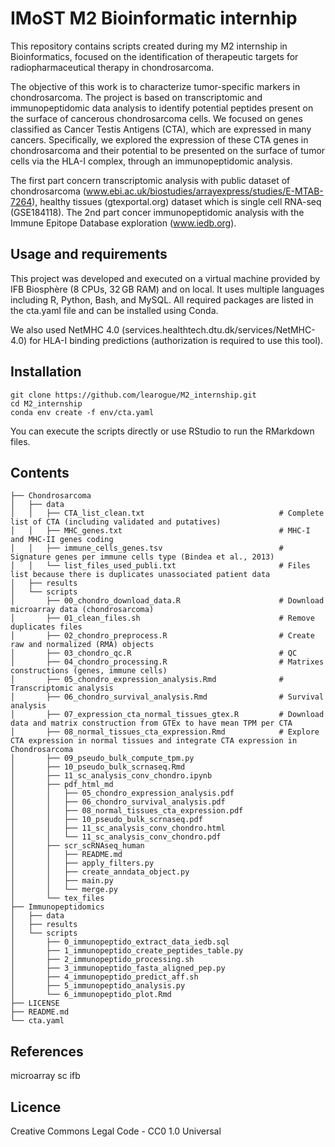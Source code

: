 # IMoST M2 Bioinformatic internhip

This repository contains scripts created during my M2 internship in Bioinformatics, focused on the identification of therapeutic targets for radiopharmaceutical therapy in chondrosarcoma.

The objective of this work is to characterize tumor-specific markers in chondrosarcoma. The project is based on transcriptomic and immunopeptidomic data analysis to identify potential peptides present on the surface of cancerous chondrosarcoma cells. We focused on genes classified as Cancer Testis Antigens (CTA), which are expressed in many cancers. Specifically, we explored the expression of these CTA genes in chondrosarcoma and their potential to be presented on the surface of tumor cells via the HLA-I complex, through an immunopeptidomic analysis.

The first part concern transcriptomic analysis with public dataset of chondrosarcoma (www.ebi.ac.uk/biostudies/arrayexpress/studies/E-MTAB-7264), healthy tissues (gtexportal.org) dataset which is single cell RNA-seq (GSE184118).
The 2nd part concer immunopeptidomic analysis with the Immune Epitope Database exploration (www.iedb.org).


## Usage and requirements
This project was developed and executed on a virtual machine provided by IFB Biosphère (8 CPUs, 32 GB RAM) and on local. It uses multiple languages including R, Python, Bash, and MySQL. All required packages are listed in the cta.yaml file and can be installed using Conda.

We also used NetMHC 4.0 (services.healthtech.dtu.dk/services/NetMHC-4.0) for HLA-I binding predictions (authorization is required to use this tool).

## Installation
```
git clone https://github.com/learogue/M2_internship.git
cd M2_internship 
conda env create -f env/cta.yaml
```
You can execute the scripts directly or use RStudio to run the RMarkdown files.

## Contents
```
├── Chondrosarcoma
│   ├── data
│   │   ├── CTA_list_clean.txt                              # Complete list of CTA (including validated and putatives)
│   │   ├── MHC_genes.txt                                   # MHC-I and MHC-II genes coding
│   │   ├── immune_cells_genes.tsv                          # Signature genes per immune cells type (Bindea et al., 2013)
│   │   └── list_files_used_publi.txt                       # Files list because there is duplicates unassociated patient data
│   ├── results
│   └── scripts
│       ├── 00_chondro_download_data.R                      # Download microarray data (chondrosarcoma)
│       ├── 01_clean_files.sh                               # Remove duplicates files
│       ├── 02_chondro_preprocess.R                         # Create raw and normalized (RMA) objects
│       ├── 03_chondro_qc.R                                 # QC
│       ├── 04_chondro_processing.R                         # Matrixes constructions (genes, immune cells)
│       ├── 05_chondro_expression_analysis.Rmd              # Transcriptomic analysis
│       ├── 06_chondro_survival_analysis.Rmd                # Survival analysis
│       ├── 07_expression_cta_normal_tissues_gtex.R         # Download data and matrix construction from GTEx to have mean TPM per CTA
│       ├── 08_normal_tissues_cta_expression.Rmd            # Explore CTA expression in normal tissues and integrate CTA expression in Chondrosarcoma
│       ├── 09_pseudo_bulk_compute_tpm.py
│       ├── 10_pseudo_bulk_scrnaseq.Rmd
│       ├── 11_sc_analysis_conv_chondro.ipynb
│       ├── pdf_html_md
│       │   ├── 05_chondro_expression_analysis.pdf
│       │   ├── 06_chondro_survival_analysis.pdf
│       │   ├── 08_normal_tissues_cta_expression.pdf
│       │   ├── 10_pseudo_bulk_scrnaseq.pdf
│       │   ├── 11_sc_analysis_conv_chondro.html
│       │   └── 11_sc_analysis_conv_chondro.pdf
│       ├── scr_scRNAseq_human
│       │   ├── README.md
│       │   ├── apply_filters.py
│       │   ├── create_anndata_object.py
│       │   ├── main.py
│       │   └── merge.py
│       └── tex_files
├── Immunopeptidomics
│   ├── data
│   ├── results
│   └── scripts
│       ├── 0_immunopeptido_extract_data_iedb.sql
│       ├── 1_immunopeptido_create_peptides_table.py
│       ├── 2_immunopeptido_processing.sh
│       ├── 3_immunopeptido_fasta_aligned_pep.py
│       ├── 4_immunopeptido_predict_aff.sh
│       ├── 5_immunopeptido_analysis.py
│       └── 6_immunopeptido_plot.Rmd
├── LICENSE
├── README.md
└── cta.yaml
```



## References
microarray
sc
ifb

## Licence
Creative Commons Legal Code - CC0 1.0 Universal